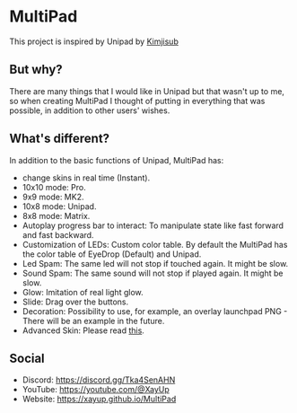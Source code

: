 # MultiPad
This project is inspired by Unipad by <a href="https://github.com/kimjisub/">Kimjisub</a>

## But why?
There are many things that I would like in Unipad but that wasn't up to me, so when creating MultiPad I thought of putting in everything that was possible, in addition to other users' wishes.

## What's different?
In addition to the basic functions of Unipad, MultiPad has:
 - change skins in real time (Instant).
 - 10x10 mode: Pro.
 - 9x9 mode: MK2.
 - 10x8 mode: Unipad.
 - 8x8 mode: Matrix.
 - Autoplay progress bar  to interact: To manipulate state like fast forward and fast backward.
 - Customization of LEDs: Custom color table. By default the MultiPad has the color table of EyeDrop (Default) and Unipad.
 - Led Spam: The same led will not stop if touched again. It might be slow.
 - Sound Spam: The same sound will not stop if played again. It might be slow.
 - Glow: Imitation of real light glow.
 - Slide: Drag over the buttons.
 - Decoration: Possibility to use, for example, an overlay launchpad PNG - There will be an example in the future.
 - Advanced Skin: Please read [this](https://github.com/MultiPad-Project/MultiPad-Skin-Template).

## Social
- Discord: https://discord.gg/Tka4SenAHN
- YouTube: https://youtube.com/@XayUp
- Website: https://xayup.github.io/MultiPad